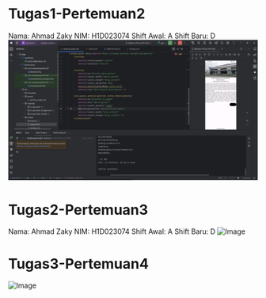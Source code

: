 # Tugas1-Pertemuan2
Nama: Ahmad Zaky
NIM: H1D023074
Shift Awal: A
Shift Baru: D
![image alt](https://github.com/zakychalamet/PraktikumMobile-H1D023074/blob/6db632fb8904c2bdc01d4dc67048189f42c821ef/docs/images/Screenshot.png)

# Tugas2-Pertemuan3
Nama: Ahmad Zaky
NIM: H1D023074
Shift Awal: A
Shift Baru: D
![Image](https://github.com/user-attachments/assets/4f3a2876-c69d-418d-95af-2f1c3c2e3e8c)

# Tugas3-Pertemuan4
![Image](https://github.com/user-attachments/assets/c4d31bbb-fca8-4da3-9f9f-58e3b08118e2)
